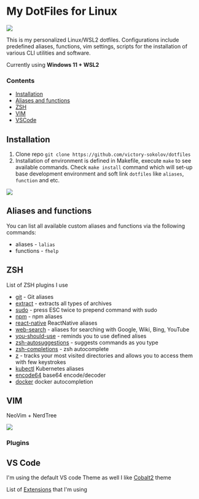
# My DotFiles for Linux

![](https://i.imgur.com/yuX27Pt.png)

This is my personalized Linux/WSL2 dotfiles.
Configurations include predefined aliases, functions, vim settings, scripts for the installation of various CLI utilities and software.

Currently using **Windows 11 + WSL2**

### Contents

* [Installation](#installation)
* [Aliases and functions](#aliases-and-functions)
* [ZSH](#zsh-settings)
* [VIM](#vim)
* [VSCode](#vs-code)
## Installation

1. Clone repo `git clone https://github.com/victory-sokolov/dotfiles`
2. Installation of environment is defined in Makefile, execute `make` to see available commands. Check `make install` command which will set-up base development environment and soft link `dotfiles` like `aliases`, `function` and etc.

![](https://i.imgur.com/pwsL7mm.png)

## Aliases and functions

You can list all available custom aliases and functions via the following commands:
* aliases - `lalias`
* functions - `fhelp`

## ZSH

List of ZSH plugins I use

* [git](https://github.com/robbyrussell/oh-my-zsh/tree/master/plugins/git) - Git aliases
* [extract](https://github.com/thetic/extract) - extracts all types of archives
* [sudo](https://github.com/hcgraf/zsh-sudo) - press ESC twice to prepend command with sudo
* [npm](https://github.com/ohmyzsh/ohmyzsh/tree/master/plugins/npm) - npm aliases
* [react-native](https://github.com/ohmyzsh/ohmyzsh/tree/master/plugins/react-native) ReactNative aliases
* [web-search](https://github.com/ohmyzsh/ohmyzsh/tree/master/plugins/web-search)  - aliases for searching with Google, Wiki, Bing, YouTube
* [you-should-use](https://github.com/MichaelAquilina/zsh-you-should-use) - reminds you to use defined alises
* [zsh-autosuggestions](https://github.com/zsh-users/zsh-autosuggestions) - suggests commands as you type
*  [zsh-completions](https://github.com/zsh-users/zsh-completions) - zsh autocomplete
*  [z](https://github.com/ohmyzsh/ohmyzsh/tree/master/plugins/z) -  tracks your most visited directories and allows you to access them with few keystrokes
*  [kubectl](https://github.com/ohmyzsh/ohmyzsh/tree/master/plugins/kubectl) Kubernetes aliases
*  [encode64](https://github.com/ohmyzsh/ohmyzsh/tree/master/plugins/encode64) base64 encode/decoder
*  [docker](https://github.com/ohmyzsh/ohmyzsh/tree/master/plugins/docker) docker autocompletion
## VIM

NeoVim + NerdTree

![](https://i.imgur.com/x6Vy2Qx.png)

### Plugins



## VS Code

I'm using the default VS code Theme as well I like [Cobalt2](https://marketplace.visualstudio.com/items?itemName=wesbos.theme-cobalt2itemName=wesbos.theme-cobalt2) theme

List of [Extensions](vscode/vscode-extensions.txt) that I'm using
